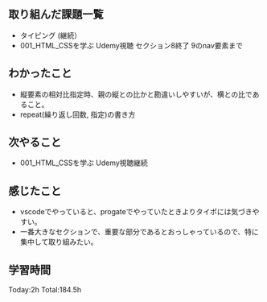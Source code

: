 ## 取り組んだ課題一覧
- タイピング (継続）
- 001_HTML_CSSを学ぶ Udemy視聴 セクション8終了 9のnav要素まで

## わかったこと
- 縦要素の相対比指定時、親の縦との比かと勘違いしやすいが、横との比であること。
- repeat(繰り返し回数, 指定)の書き方
  
## 次やること
- 001_HTML_CSSを学ぶ Udemy視聴継続
  
## 感じたこと
- vscodeでやっていると、progateでやっていたときよりタイポには気づきやすい。
- 一番大きなセクションで、重要な部分であるとおっしゃっているので、特に集中して取り組みたい。

## 学習時間
Today:2h
Total:184.5h
